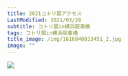 ```yaml
---
title: 2021コトリ展アクセス
LastModified: 2021/03/28
subtitle: コトリ展in横浜阪東橋
tags: コトリ展in横浜阪東橋
title_image: /img/1616840013451_2.jpg
image: ""
---
```

![](/img/1616840013451_2.jpg)